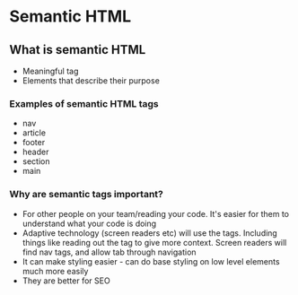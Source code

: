 # Semantic HTML

## What is semantic HTML

- Meaningful tag
- Elements that describe their purpose

### Examples of semantic HTML tags

- nav
- article
- footer
- header
- section
- main

### Why are semantic tags important?

- For other people on your team/reading your code. It's easier for them to understand what your code is doing
- Adaptive technology (screen readers etc) will use the tags. Including things like reading out the tag to give more context. Screen readers will find nav tags, and allow tab through navigation
- It can make styling easier - can do base styling on low level elements much more easily
- They are better for SEO